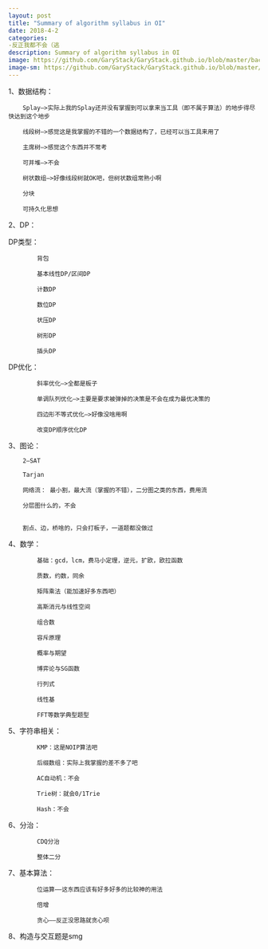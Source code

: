 ```yaml
---
layout: post
title: "Summary of algorithm syllabus in OI"
date: 2018-4-2
categories:
-反正我都不会（逃
description: Summary of algorithm syllabus in OI
image: https://github.com/GaryStack/GaryStack.github.io/blob/master/background/Other/%E9%9D%9E%E5%8A%A8%E6%BC%AB/555561.jpg?raw=true
image-sm: https://github.com/GaryStack/GaryStack.github.io/blob/master/background/Other/%E9%9D%9E%E5%8A%A8%E6%BC%AB/555561.jpg?raw=true
---
```



1、数据结构：

   		
		Splay—>实际上我的Splay还并没有掌握到可以拿来当工具（即不属于算法）的地步得尽快达到这个地步
   		
		线段树—>感觉这是我掌握的不错的一个数据结构了，已经可以当工具来用了
   		
		主席树—>感觉这个东西并不常考
   		
		可并堆—>不会
   		
		树状数组—>好像线段树就OK吧，但树状数组常熟小啊
   		
		分块
   		
		可持久化思想
	
2、DP：

  DP类型：
    
    		背包
	  
    		基本线性DP/区间DP
	  
    		计数DP
	  
    		数位DP
	  
    		状压DP
	  
    		树形DP
	  
    		插头DP
  
  DP优化：
	  
    		斜率优化—>全都是板子
	  
    		单调队列优化—>主要是要求被弹掉的决策是不会在成为最优决策的
	  
    		四边形不等式优化—>好像没啥用啊
	  
    		改变DP顺序优化DP


3、图论：
		
  		
		2—SAT
		
 		Tarjan
		
		网络流： 最小割，最大流（掌握的不错），二分图之类的东西，费用流
		
 		分层图什么的，不会
		
		
  		割点、边，桥啥的，只会打板子，一道题都没做过
		
		
		
4、数学：
	  
    		基础：gcd，lcm，费马小定理，逆元，扩欧，欧拉函数
	  
    		质数，约数，同余
	  
    		矩阵乘法（能加速好多东西吧）
	  
    		高斯消元与线性空间
	  
    		组合数
	  
    		容斥原理
	  
    		概率与期望
	
    		博弈论与SG函数
	  
    		行列式
	
    		线性基
	
    		FFT等数学典型题型


5、字符串相关：
	  
    		KMP：这是NOIP算法吧
	
    		后缀数组：实际上我掌握的差不多了吧
	
    		AC自动机：不会
	
    		Trie树：就会0/1Trie
	
    		Hash：不会


6、分治：
	
    		CDQ分治
	
    		整体二分
  

7、基本算法：
	
    		位运算——这东西应该有好多好多的比较神的用法
	  
    		倍增
	  
    		贪心——反正没思路就贪心呗


8、构造与交互题是smg
